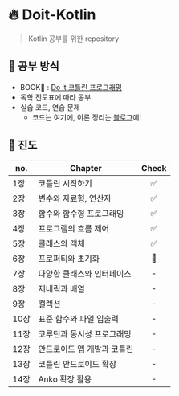 # :fire: Doit-Kotlin
> Kotlin 공부를 위한 repository

## :pencil: 공부 방식
+ BOOK:orange_book: : [Do it 코틀린 프로그래밍](http://www.easyspub.co.kr/20_Menu/BookView/312/PUB)
+ 독학 진도표에 따라 공부
+ 실습 코드, 연습 문제
  + 코드는 여기에, 이론 정리는 [블로그](https://junyoung-developer.tistory.com/category/ANDROID/%5B%EA%B3%B5%EB%B6%80%5D%20Kotlin%20%ED%94%84%EB%A1%9C%EA%B7%B8%EB%9E%98%EB%B0%8D)에!

## :bookmark_tabs: 진도
|no.|Chapter|Check|
|---|-------|:---:|
|1장|코틀린 시작하기|:white_check_mark:|
|2장|변수와 자료형, 연산자|:white_check_mark:|
|3장|함수와 함수형 프로그래밍|:white_check_mark:|
|4장|프로그램의 흐름 제어|:white_check_mark:|
|5장|클래스와 객체|:white_check_mark:|
|6장|프로퍼티와 초기화|:raising_hand:|
|7장|다양한 클래스와 인터페이스|-|
|8장|제네릭과 배열|-|
|9장|컬렉션|-|
|10장|표준 함수와 파일 입출력|-|
|11장|코루틴과 동시성 프로그래밍|-|
|12장|안드로이드 앱 개발과 코틀린|-|
|13장|코틀린 안드로이드 확장|-|
|14장|Anko 확장 활용|-|
